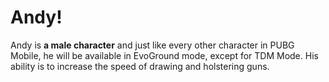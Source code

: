 # Andy!

Andy is **a male character** and just like every other character in PUBG Mobile, he will be available in EvoGround mode, except for TDM Mode. His ability is to increase the speed of drawing and holstering guns.